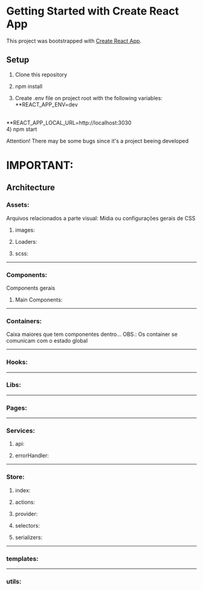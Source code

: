 # Getting Started with Create React App

This project was bootstrapped with [Create React App](https://github.com/facebook/create-react-app).

## Setup

1) Clone this repository

2) npm install

3) Create .env file on project root with the following variables: </br>
**REACT_APP_ENV=dev
</br>
**REACT_APP_LOCAL_URL=http://localhost:3030
</br>
4) npm start

Attention!
There may be some bugs since it's a project beeing developed

# IMPORTANT:

## Architecture

### Assets:
Arquivos relacionados a parte visual: Mídia ou configurações gerais de CSS
1) images:

2) Loaders:

3) scss:

<hr />

### Components:
Components gerais
1) Main Components: 

<hr />

### Containers:
Caixa maiores que tem componentes dentro...
OBS.: Os container se comunicam com o estado global

<hr />

### Hooks:

<hr />

### Libs:

<hr />

### Pages:

<hr />

### Services:
1) api:

2) errorHandler:

<hr />

### Store:
1) index:

2) actions:

3) provider:

4) selectors:

5) serializers:

<hr />

### templates:

<hr />

### utils: